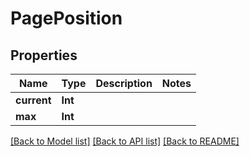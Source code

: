 # PagePosition

## Properties
Name | Type | Description | Notes
------------ | ------------- | ------------- | -------------
**current** | **Int** |  | 
**max** | **Int** |  | 

[[Back to Model list]](../README.md#documentation-for-models) [[Back to API list]](../README.md#documentation-for-api-endpoints) [[Back to README]](../README.md)


